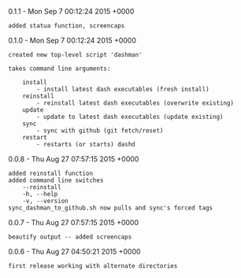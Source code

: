 
0.1.1 - Mon Sep 7 00:12:24 2015 +0000

    added statua function, screencaps

0.1.0 - Mon Sep 7 00:12:24 2015 +0000

    created new top-level script 'dashman'

    takes command line arguments:

        install
            - install latest dash executables (fresh install)
        reinstall
            - reinstall latest dash executables (overwrite existing)
        update
            - update to latest dash executables (update existing)
        sync
            - sync with github (git fetch/reset)
        restart
            - restarts (or starts) dashd


0.0.8 - Thu Aug 27 07:57:15 2015 +0000

    added reinstall function
    added command line switches
        --reinstall
        -h, --help
        -v, --version
    sync_dashman_to_github.sh now pulls and sync's forced tags


0.0.7 - Thu Aug 27 07:57:15 2015 +0000

    beautify output -- added screencaps


0.0.6 - Thu Aug 27 04:50:21 2015 +0000

    first release working with alternate directories
